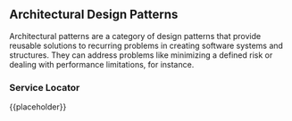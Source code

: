 Architectural Design Patterns
-----------------------------

Architectural patterns are a category of design patterns that provide reusable solutions to recurring problems in creating software systems and structures. They can address problems like minimizing a defined risk or dealing with performance limitations, for instance.

### Service Locator

{{placeholder}}

<!-- TODO: Service locator pattern -->
